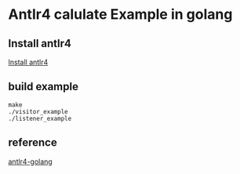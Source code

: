 # Antlr4 calulate Example in golang

## Install antlr4

[Install antlr4](https://github.com/antlr/antlr4/blob/master/doc/getting-started.md)


## build example

```
make
./visitor_example
./listener_example
```

## reference

[antlr4-golang](https://blog.gopheracademy.com/advent-2017/parsing-with-antlr4-and-go/)
